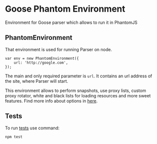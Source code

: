 # Goose Phantom Environment

Environment for Goose parser which allows to run it in PhantomJS

## PhantomEnvironment
That environment is used for running Parser on node.
```JS
var env = new PhantomEnvironment({
    url: 'http://google.com',
});
```
The main and only required parameter is `url`. It contains an url address of the site, where Parser will start.

This environment allows to perform snapshots, use proxy lists, custom proxy rotator, white and black lists for loading resources and more sweet features. Find more info about options in [here](https://github.com/redco/goose-parser/blob/master/lib/PhantomEnvironment.js#L35).

## Tests
To run [tests](https://github.com/redco/goose-parser/blob/master/tests/phantom_parser_test.js) use command:
```bash
npm test
```
